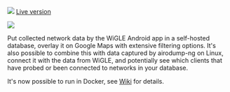 ![](https://i.imgur.com/cbqbdQe.png)
[Live version](https://wifikart.net)

![](https://i.imgur.com/fAeToNM.png)

Put collected network data by the WiGLE Android app in a self-hosted database, overlay it on Google Maps with extensive filtering options.
It's also possible to combine this with data captured by airodump-ng on Linux, connect it with the data from WiGLE, and potentially see which clients that have probed or been connected to networks in your database.

It's now possible to run in Docker, see [Wiki](https://github.com/Znerox/wifimap/wiki/Running-in-Docker-(recommended)) for details.  